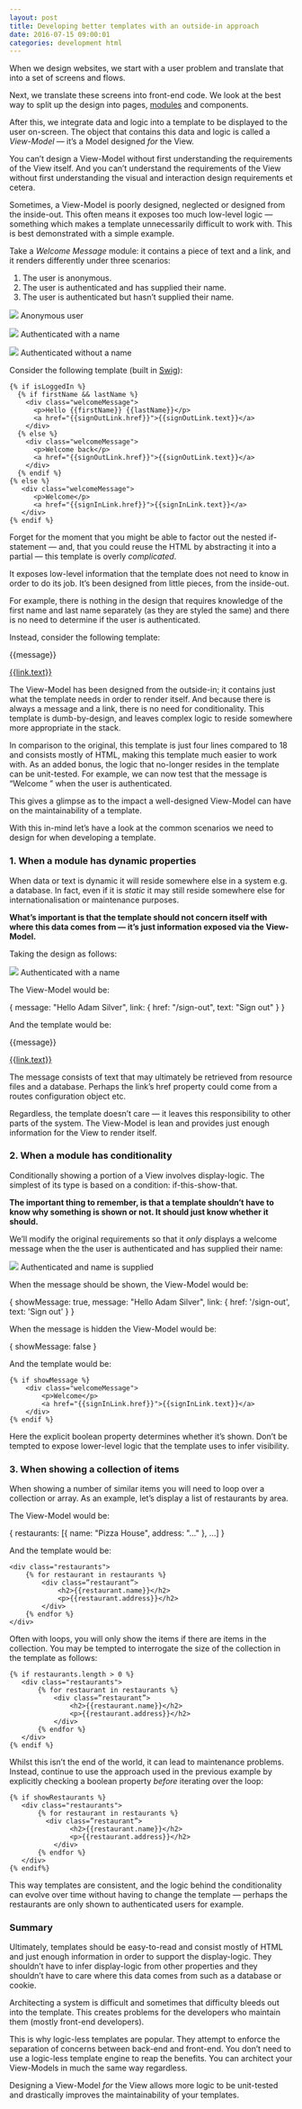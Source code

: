 ```yaml
---
layout: post
title: Developing better templates with an outside-in approach
date: 2016-07-15 09:00:01
categories: development html
---
```


When we design websites, we start with a user problem and translate that into a
set of screens and flows.

Next, we translate these screens into front-end code. We look at the best way to
split up the design into pages,
[modules](http://maintainablecss.com/chapters/modules/) and components.

After this, we integrate data and logic into a template to be displayed to the
user on-screen. The object that contains this data and logic is called a
*View-Model* — it’s a Model designed *for* the View.

You can’t design a View-Model without first understanding the requirements of
the View itself. And you can’t understand the requirements of the View without
first understanding the visual and interaction design requirements et cetera.

Sometimes, a View-Model is poorly designed, neglected or designed from the
inside-out. This often means it exposes too much low-level logic — something
which makes a template unnecessarily difficult to work with. This is best
demonstrated with a simple example.

Take a *Welcome Message* module: it contains a piece of text and a link, and it
renders differently under three scenarios:

1. The user is anonymous.
2. The user is authenticated and has supplied their name.
3. The user is authenticated but hasn’t supplied their name.

![](https://cdn-images-1.medium.com/max/1600/1*0vXMCPjDCufEEhpg_Dk9CA.png)
<span class="figcaption_hack">Anonymous user</span>

![](https://cdn-images-1.medium.com/max/1600/1*Z_xflF9sAWqU7F9kSYRd-g.jpeg)
<span class="figcaption_hack">Authenticated with a name</span>

![](https://cdn-images-1.medium.com/max/1600/1*MfA9iBxr1RVgul9YrtcbPw.png)
<span class="figcaption_hack">Authenticated without a name</span>

Consider the following template (built in
[Swig](http://paularmstrong.github.io/swig/)):

	{% if isLoggedIn %}
	  {% if firstName && lastName %}
	    <div class="welcomeMessage">
	      <p>Hello {{firstName}} {{lastName}}</p>
	      <a href="{{signOutLink.href}}">{{signOutLink.text}}</a>
	    </div>
	  {% else %}
	    <div class="welcomeMessage">
	      <p>Welcome back</p>
	      <a href="{{signOutLink.href}}">{{signOutLink.text}}</a>
	    </div>
	  {% endif %}
	{% else %}
	   <div class="welcomeMessage">
	      <p>Welcome</p>
	      <a href="{{signInLink.href}}">{{signInLink.text}}</a>
	   </div>
	{% endif %}

Forget for the moment that you might be able to factor out the nested
if-statement — and, that you could reuse the HTML by abstracting it into a
partial — this template is overly *complicated*.

It exposes low-level information that the template does not need to know in
order to do its job. It’s been designed from little pieces, from the inside-out.

For example, there is nothing in the design that requires knowledge of the first
name and last name separately (as they are styled the same) and there is no need
to determine if the user is authenticated.

Instead, consider the following template:

  <div class=”welcomeMessage”>
   <p>{{message}}</p>
   <a href=”{{link.href}}”>{{link.text}}</a>
  </div>

The View-Model has been designed from the outside-in; it contains just what the
template needs in order to render itself. And because there is always a message
and a link, there is no need for conditionality. This template is
dumb-by-design, and leaves complex logic to reside somewhere more appropriate in
the stack.

In comparison to the original, this template is just four lines compared to 18
and consists mostly of HTML, making this template much easier to work with. As
an added bonus, the logic that no-longer resides in the template can be
unit-tested. For example, we can now test that the message is “Welcome <name>”
when the user is authenticated.

This gives a glimpse as to the impact a well-designed View-Model can have on the
maintainability of a template.

With this in-mind let’s have a look at the common scenarios we need to design
for when developing a template.

### 1. When a module has dynamic properties

When data or text is dynamic it will reside somewhere else in a system e.g. a
database. In fact, even if it is *static* it may still reside somewhere else for
internationalisation or maintenance purposes.

**What’s important is that the template should not concern itself with where
this data comes from — it’s just information exposed via the View-Model.**

Taking the design as follows:

![](https://cdn-images-1.medium.com/max/1600/1*Z_xflF9sAWqU7F9kSYRd-g.jpeg)
<span class="figcaption_hack">Authenticated with a name</span>

The View-Model would be:

  {
      message: "Hello Adam Silver",
      link: { href: "/sign-out", text: "Sign out" }
  }

And the template would be:

  <div class=”welcomeMessage”>
   <p>{{message}}</p>
   <a href=”{{link.href}}”>{{link.text}}</a>
  </div>

The message consists of text that may ultimately be retrieved from resource
files and a database. Perhaps the link’s href property could come from a routes
configuration object etc.

Regardless, the template doesn’t care — it leaves this responsibility to other
parts of the system. The View-Model is lean and provides just enough information
for the View to render itself.

### 2. When a module has conditionality

Conditionally showing a portion of a View involves display-logic. The simplest
of its type is based on a condition: if-this-show-that.

**The important thing to remember, is that a template shouldn’t have to know why
something is shown or not. It should just know whether it should.**

We’ll modify the original requirements so that it *only* displays a welcome
message when the the user is authenticated and has supplied their name:

![](https://cdn-images-1.medium.com/max/1600/1*Z_xflF9sAWqU7F9kSYRd-g.jpeg)
<span class="figcaption_hack">Authenticated and name is supplied</span>

When the message should be shown, the View-Model would be:

  {
      showMessage: true,
      message: "Hello Adam Silver",
      link: { href: '/sign-out', text: 'Sign out' }
  }

When the message is hidden the View-Model would be:

  {
      showMessage: false
  }

And the template would be:

	{% if showMessage %}
	    <div class="welcomeMessage">
	        <p>Welcome</p>
	        <a href="{{signInLink.href}}">{{signInLink.text}}</a>
	    </div>
	{% endif %}

Here the explicit boolean property determines whether it’s shown. Don’t be
tempted to expose lower-level logic that the template uses to infer visibility.

### 3. When showing a collection of items

When showing a number of similar items you will need to loop over a collection
or array. As an example, let’s display a list of restaurants by area.

The View-Model would be:

  {
      restaurants: [{
          name: "Pizza House",
          address: "..."
      }, ...]
  }

And the template would be:

	<div class="restaurants">
	    {% for restaurant in restaurants %}
	        <div class=”restaurant”>
	            <h2>{{restaurant.name}}</h2>
	            <p>{{restaurant.address}}</h2>
	        </div>
	    {% endfor %}
	</div>

Often with loops, you will only show the items if there are items in the
collection. You may be tempted to interrogate the size of the collection in the
template as follows:

	{% if restaurants.length > 0 %}
	   <div class="restaurants">
	       {% for restaurant in restaurants %}
	           <div class=”restaurant”>
	               <h2>{{restaurant.name}}</h2>
	               <p>{{restaurant.address}}</h2>
	           </div>
	       {% endfor %}
	   </div>
	{% endif %}

Whilst this isn’t the end of the world, it can lead to maintenance problems.
Instead, continue to use the approach used in the previous example by explicitly
checking a boolean property *before* iterating over the loop:

	{% if showRestaurants %}
	   <div class="restaurants">
	       {% for restaurant in restaurants %}
	         <div class=”restaurant”>
	               <h2>{{restaurant.name}}</h2>
	               <p>{{restaurant.address}}</h2>
	           </div>
	       {% endfor %}
	   </div>
	{% endif%}

This way templates are consistent, and the logic behind the conditionality can
evolve over time without having to change the template — perhaps the restaurants
are only shown to authenticated users for example.

### Summary

Ultimately, templates should be easy-to-read and consist mostly of HTML and just
enough information in order to support the display-logic. They shouldn’t have to
infer display-logic from other properties and they shouldn’t have to care where
this data comes from such as a database or cookie.

Architecting a system is difficult and sometimes that difficulty bleeds out into
the template. This creates problems for the developers who maintain them (mostly
front-end developers).

This is why logic-less templates are popular. They attempt to enforce the
separation of concerns between back-end and front-end. You don’t need to use a
logic-less template engine to reap the benefits. You can architect your
View-Models in much the same way regardless.

Designing a View-Model *for* the View allows more logic to be unit-tested and
drastically improves the maintainability of your templates.
